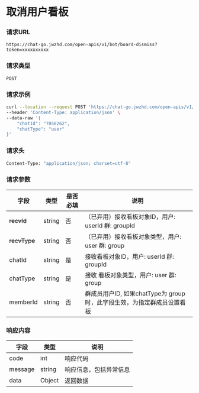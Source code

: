 # 取消用户看板

### 请求URL

`https://chat-go.jwzhd.com/open-apis/v1/bot/board-dismiss?token=xxxxxxxxxx`

### 请求类型

`POST`

### 请求示例

```bash
curl --location --request POST 'https://chat-go.jwzhd.com/open-apis/v1/bot/board-dismiss?token=xxxxxxxxxx' \
--header 'Content-Type: application/json' \
--data-raw '{
    "chatId": "7058262",
    "chatType": "user"
}'
```

### 请求头

```bash
Content-Type: "application/json; charset=utf-8"
```

### 请求参数

| 字段         | 类型   | 是否必填 | 说明                                                                    |
| ------------ | ------ | -------- | ----------------------------------------------------------------------- |
| ~~recvId~~   | string | 否       | （已弃用）接收看板对象ID，用户: userId 群: groupId                      |
| ~~recvType~~ | string | 否       | （已弃用）接收看板对象类型，用户: user 群: group                        |
| chatId       | string | 是       | 接收看板对象ID，用户: userId 群: groupId                                |
| chatType     | string | 是       | 接收 看板对象类型，用户: user 群: group                                 |
| memberId     | string | 否       | 群成员用户ID, 如果chatType为 group 时，此字段生效，为指定群成员设置看板 |

### 响应内容

| 字段    | 类型   | 说明                   |
| ------- | ------ | ---------------------- |
| code    | int    | 响应代码               |
| message | string | 响应信息，包括异常信息 |
| data    | Object | 返回数据               |
